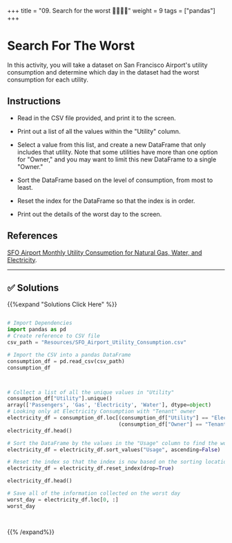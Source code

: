 +++
title = "09.  Search for the worst 👩‍🎓👨‍🎓"
weight = 9
tags = ["pandas"] 
+++

# Search For The Worst

In this activity, you will take a dataset on San Francisco Airport's utility consumption and determine which day in the dataset had the worst consumption for each utility.

## Instructions

* Read in the CSV file provided, and print it to the screen.

* Print out a list of all the values within the "Utility" column.

* Select a value from this list, and create a new DataFrame that only includes that utility. Note that some utilities have more than one option for "Owner," and you may want to limit this new DataFrame to a single "Owner."

* Sort the DataFrame based on the level of consumption, from most to least.

* Reset the index for the DataFrame so that the index is in order.

* Print out the details of the worst day to the screen.

## References

[SFO Airport Monthly Utility Consumption for Natural Gas, Water, and Electricity](https://data.sfgov.org/Energy-and-Environment/SFO-Airport-Monthly-Utility-Consumption-for-Natura/gcjv-3mzf).

---


## ✅ Solutions
{{%expand "Solutions Click Here" %}}
```python

# Import Dependencies
import pandas as pd
# Create reference to CSV file
csv_path = "Resources/SFO_Airport_Utility_Consumption.csv"

# Import the CSV into a pandas DataFrame
consumption_df = pd.read_csv(csv_path)
consumption_df



# Collect a list of all the unique values in "Utility"
consumption_df["Utility"].unique()
array(['Passengers', 'Gas', 'Electricity', 'Water'], dtype=object)
# Looking only at Electricity Consumption with "Tenant" owner
electricity_df = consumption_df.loc[(consumption_df["Utility"] == "Electricity") &
                                    (consumption_df["Owner"] == "Tenant"), :]
electricity_df.head()

# Sort the DataFrame by the values in the "Usage" column to find the worst day
electricity_df = electricity_df.sort_values("Usage", ascending=False)

# Reset the index so that the index is now based on the sorting locations
electricity_df = electricity_df.reset_index(drop=True)

electricity_df.head()

# Save all of the information collected on the worst day
worst_day = electricity_df.loc[0, :]
worst_day

 
```
{{% /expand%}}